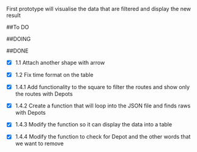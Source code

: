 First prototype will visualise the data that are filtered and display the new result

##To DO


##DOING


##DONE
- [X] 1.1 Attach another shape with arrow
- [X] 1.2 Fix time format on the table
- [X] 1.4.1 Add functionality to the square to filter the routes and show only the routes with Depots
- [X] 1.4.2 Create a function that will loop into the JSON file and finds raws with Depots
- [X] 1.4.3 Modify the function so it can display the data into a table
- [X] 1.4.4 Modify the function to check for Depot and the other words that we want to remove



